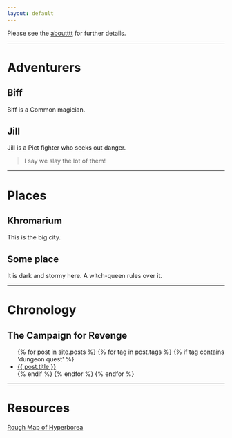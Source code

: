 ```yaml
---
layout: default
---
```


Please see the [aboutttt](about.md) for further details.

---

# Adventurers
## Biff
Biff is a Common magician.

## Jill
Jill is a Pict fighter who seeks out danger.
> I say we slay the lot of them!

---

# Places
## Khromarium
This is the big city.

## Some place
It is dark and stormy here. A witch-queen rules over it.

---

# Chronology
## The Campaign for Revenge
<ul>
  {% for post in site.posts %}
  {% for tag in post.tags %}
  {% if tag contains 'dungeon quest' %}
    <li>
      <a href="{{ post.url | prepend:site.baseurl }}">{{ post.title }}</a>
    </li>
  {% endif %}
  {% endfor %}
  {% endfor %}  
</ul>

---

# Resources
[Rough Map of Hyperborea](/assets/pdf/mainland_hyperborea_large.pdf)
